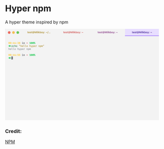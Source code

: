 # Hyper npm
A hyper theme inspired by npm

![img](./screenshot.png)

### Credit:
[NPM](https://www.npmjs.com)